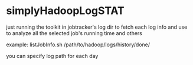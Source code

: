 simplyHadoopLogSTAT
===================

just running the toolkit in jobtracker's log dir
to fetch each log info and use to analyze all 
the selected job's running time and others


example:
listJobInfo.sh /path/to/hadoop/logs/history/done/

you can specify log path for each day
